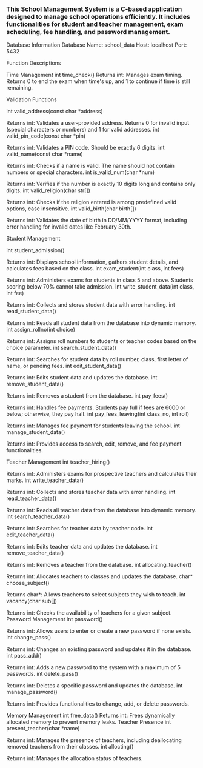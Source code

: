 ### This School Management System is a C-based application designed to manage school operations efficiently. It includes functionalities for student and teacher management, exam scheduling, fee handling, and password management.

Database Information
Database Name: school_data
Host: localhost
Port: 5432


Function Descriptions

Time Management
int time_check()
Returns int: Manages exam timing. Returns 0 to end the exam when time's up, and 1 to continue if time is still remaining.

Validation Functions

int valid_address(const char *address)

Returns int: Validates a user-provided address. Returns 0 for invalid input (special characters or numbers) and 1 for valid addresses.
int valid_pin_code(const char *pin)

Returns int: Validates a PIN code. Should be exactly 6 digits.
int valid_name(const char *name)

Returns int: Checks if a name is valid. The name should not contain numbers or special characters.
int is_valid_num(char *num)

Returns int: Verifies if the number is exactly 10 digits long and contains only digits.
int valid_religion(char str[])

Returns int: Checks if the religion entered is among predefined valid options, case insensitive.
int valid_birth(char birth[])

Returns int: Validates the date of birth in DD/MM/YYYY format, including error handling for invalid dates like February 30th.


Student Management

int student_admission()

Returns int: Displays school information, gathers student details, and calculates fees based on the class.
int exam_student(int class, int fees)

Returns int: Administers exams for students in class 5 and above. Students scoring below 70% cannot take admission.
int write_student_data(int class, int fee)

Returns int: Collects and stores student data with error handling.
int read_student_data()

Returns int: Reads all student data from the database into dynamic memory.
int assign_rollno(int choice)

Returns int: Assigns roll numbers to students or teacher codes based on the choice parameter.
int search_student_data()

Returns int: Searches for student data by roll number, class, first letter of name, or pending fees.
int edit_student_data()

Returns int: Edits student data and updates the database.
int remove_student_data()

Returns int: Removes a student from the database.
int pay_fees()

Returns int: Handles fee payments. Students pay full if fees are 6000 or below; otherwise, they pay half.
int pay_fees_leaving(int class_no, int roll)

Returns int: Manages fee payment for students leaving the school.
int manage_student_data()

Returns int: Provides access to search, edit, remove, and fee payment functionalities.


Teacher Management
int teacher_hiring()

Returns int: Administers exams for prospective teachers and calculates their marks.
int write_teacher_data()

Returns int: Collects and stores teacher data with error handling.
int read_teacher_data()

Returns int: Reads all teacher data from the database into dynamic memory.
int search_teacher_data()

Returns int: Searches for teacher data by teacher code.
int edit_teacher_data()

Returns int: Edits teacher data and updates the database.
int remove_teacher_data()

Returns int: Removes a teacher from the database.
int allocating_teacher()

Returns int: Allocates teachers to classes and updates the database.
char* choose_subject()

Returns char*: Allows teachers to select subjects they wish to teach.
int vacancy(char sub[])

Returns int: Checks the availability of teachers for a given subject.
Password Management
int password()

Returns int: Allows users to enter or create a new password if none exists.
int change_pass()

Returns int: Changes an existing password and updates it in the database.
int pass_add()

Returns int: Adds a new password to the system with a maximum of 5 passwords.
int delete_pass()

Returns int: Deletes a specific password and updates the database.
int manage_password()

Returns int: Provides functionalities to change, add, or delete passwords.

Memory Management
int free_data()
Returns int: Frees dynamically allocated memory to prevent memory leaks.
Teacher Presence
int present_teacher(char *name)

Returns int: Manages the presence of teachers, including deallocating removed teachers from their classes.
int allocting()

Returns int: Manages the allocation status of teachers.
